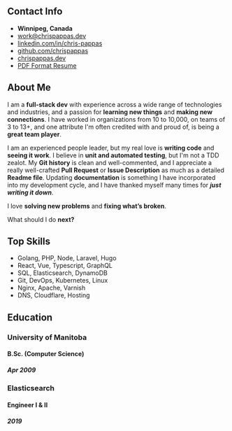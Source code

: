 ## Contact Info

- **Winnipeg, Canada**
- [work@chrispappas.dev](mailto:work@chrispappas.dev)
- [linkedin.com/in/chris-pappas](https://linkedin.com/in/chris-pappas)
- [github.com/chrispappas](https://github.com/chrispappas)
- [chrispappas.dev](https://github.com/chrispappas)
- [PDF Format Resume](Chris_Pappas_Resume.pdf)

## About Me

I am a **full-stack dev** with experience across a wide range of technologies and industries, and a passion for **learning
new things** and **making new connections**. I have worked in organizations from 10 to 10,000, on teams of 3 to 13+, and one
attribute I'm often credited with and proud of, is being a **great team player**.

I am an experienced people leader, but my real love is **writing code** and **seeing it work**. I believe in **unit and automated
testing**, but I'm not a TDD zealot. My **Git history** is clean and well-commented, and I appreciate a really well-crafted
**Pull Request** or **Issue Description** as much as a detailed **Readme file**. Updating **documentation** is something I have
incorporated into my development cycle, and I have thanked myself many times for **_just writing it down_**.

I love **solving new problems** and **fixing what’s broken**. 

What should I do **next?**

## Top Skills

- Golang, PHP, Node, Laravel, Hugo
- React, Vue, Typescript, GraphQL
- SQL, Elasticsearch, DynamoDB
- Git, DevOps, Kubernetes, Linux
- Nginx, Apache, Varnish
- DNS, Cloudflare, Hosting

## Education

### University of Manitoba
#### B.Sc. (Computer Science)
##### Apr 2009

### Elasticsearch
#### Engineer I & II
##### 2019
